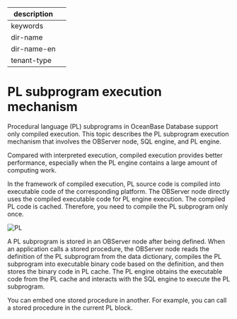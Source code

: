 |description||
|---|---|
|keywords||
|dir-name||
|dir-name-en||
|tenant-type||

# PL subprogram execution mechanism

Procedural language (PL) subprograms in OceanBase Database support only compiled execution. This topic describes the PL subprogram execution mechanism that involves the OBServer node, SQL engine, and PL engine.

Compared with interpreted execution, compiled execution provides better performance, especially when the PL engine contains a large amount of computing work.

In the framework of compiled execution, PL source code is compiled into executable code of the corresponding platform. The OBServer node directly uses the compiled executable code for PL engine execution. The compiled PL code is cached. Therefore, you need to compile the PL subprogram only once.

​![PL](https://obbusiness-private.oss-cn-shanghai.aliyuncs.com/doc/img/observer-enterprise/V4.2.1/EN_US/700.reference/100.oceanbase-database-concepts/%E5%86%85%E6%A0%B817.png)

A PL subprogram is stored in an OBServer node after being defined. When an application calls a stored procedure, the OBServer node reads the definition of the PL subprogram from the data dictionary, compiles the PL subprogram into executable binary code based on the definition, and then stores the binary code in PL cache. The PL engine obtains the executable code from the PL cache and interacts with the SQL engine to execute the PL subprogram.

You can embed one stored procedure in another. For example, you can call a stored procedure in the current PL block.
